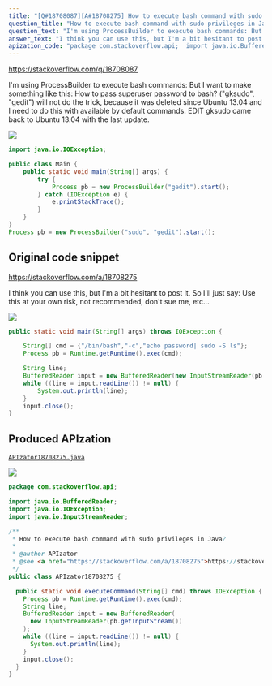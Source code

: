 ```yaml
---
title: "[Q#18708087][A#18708275] How to execute bash command with sudo privileges in Java?"
question_title: "How to execute bash command with sudo privileges in Java?"
question_text: "I'm using ProcessBuilder to execute bash commands: But I want to make something like this: How to pass superuser password to bash? (\"gksudo\", \"gedit\") will not do the trick, because it was deleted since Ubuntu 13.04 and I need to do this with available by default commands. EDIT gksudo came back to Ubuntu 13.04 with the last update."
answer_text: "I think you can use this, but I'm a bit hesitant to post it. So I'll just say: Use this at your own risk, not recommended, don't sue me, etc..."
apization_code: "package com.stackoverflow.api;  import java.io.BufferedReader; import java.io.IOException; import java.io.InputStreamReader;  /**  * How to execute bash command with sudo privileges in Java?  *  * @author APIzator  * @see <a href=\"https://stackoverflow.com/a/18708275\">https://stackoverflow.com/a/18708275</a>  */ public class APIzator18708275 {    public static void executeCommand(String[] cmd) throws IOException {     Process pb = Runtime.getRuntime().exec(cmd);     String line;     BufferedReader input = new BufferedReader(       new InputStreamReader(pb.getInputStream())     );     while ((line = input.readLine()) != null) {       System.out.println(line);     }     input.close();   } }"
---
```


https://stackoverflow.com/q/18708087

I&#x27;m using ProcessBuilder to execute bash commands:
But I want to make something like this:
How to pass superuser password to bash?
(&quot;gksudo&quot;, &quot;gedit&quot;) will not do the trick, because it was deleted since Ubuntu 13.04 and I need to do this with available by default commands.
EDIT
gksudo came back to Ubuntu 13.04 with the last update.


<div class="code-logo"><img src="/stackoverflow.png" /></div>

```java
import java.io.IOException;

public class Main {
    public static void main(String[] args) {
        try {
            Process pb = new ProcessBuilder("gedit").start();
        } catch (IOException e) {
            e.printStackTrace();
        }
    }
}
Process pb = new ProcessBuilder("sudo", "gedit").start();
```


## Original code snippet

https://stackoverflow.com/a/18708275

I think you can use this, but I&#x27;m a bit hesitant to post it. So I&#x27;ll just say:
Use this at your own risk, not recommended, don&#x27;t sue me, etc...

<div class="code-logo"><img src="/stackoverflow.png" /></div>

```java
public static void main(String[] args) throws IOException {

    String[] cmd = {"/bin/bash","-c","echo password| sudo -S ls"};
    Process pb = Runtime.getRuntime().exec(cmd);

    String line;
    BufferedReader input = new BufferedReader(new InputStreamReader(pb.getInputStream()));
    while ((line = input.readLine()) != null) {
        System.out.println(line);
    }
    input.close();
}
```

## Produced APIzation

[`APIzator18708275.java`](https://github.com/blind-papers/apization-temp-data/raw/main/search/APIzator18708275.java)

<div class="code-logo"><img src="/apizator.png" /></div>

```java
package com.stackoverflow.api;

import java.io.BufferedReader;
import java.io.IOException;
import java.io.InputStreamReader;

/**
 * How to execute bash command with sudo privileges in Java?
 *
 * @author APIzator
 * @see <a href="https://stackoverflow.com/a/18708275">https://stackoverflow.com/a/18708275</a>
 */
public class APIzator18708275 {

  public static void executeCommand(String[] cmd) throws IOException {
    Process pb = Runtime.getRuntime().exec(cmd);
    String line;
    BufferedReader input = new BufferedReader(
      new InputStreamReader(pb.getInputStream())
    );
    while ((line = input.readLine()) != null) {
      System.out.println(line);
    }
    input.close();
  }
}

```